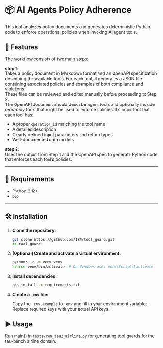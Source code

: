 # 📦 AI Agents Policy Adherence

This tool analyzes policy documents and generates deterministic Python code to enforce operational policies when invoking AI agent tools.

## 🚀 Features

The workflow consists of two main steps:

**step 1**:  
Takes a policy document in Markdown format and an OpenAPI specification describing the available tools. For each tool, it generates a JSON file containing associated policies and examples of both compliance and violations.  
These files can be reviewed and edited manually before proceeding to Step 2.  
The OpenAPI document should describe agent tools and optionally include *read-only* tools that might be used to enforce policies. It’s important that each tool has:
- A proper `operation_id` matching the tool name
- A detailed description
- Clearly defined input parameters and return types
- Well-documented data models

**step 2**:  
Uses the output from Step 1 and the OpenAPI spec to generate Python code that enforces each tool’s policies.

---

## 🐍 Requirements

- Python 3.12+
- `pip`

---

## 🛠 Installation

1. **Clone the repository:**

   ```bash
   git clone https://github.com/IBM/tool_guard.git
   cd tool_guard
   ```

2. **(Optional) Create and activate a virtual environment:**

   ```bash
   python3.12 -m venv venv
   source venv/bin/activate  # On Windows use: venv\Scripts\activate
   ```

3. **Install dependencies:**

   ```bash
   pip install -r requirements.txt
   ```

4. **Create a `.env` file:**

   Copy the `.env.example` to `.env` and fill in your environment variables. 
   Replace required keys with your actual API keys.

## ▶️ Usage

Run main() in `tests/run_tau2_airline.py` for generating tool guards for the tau-bench airline domain.


